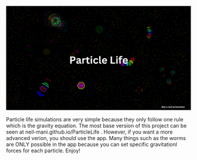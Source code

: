 <img src="images/Particle Life.png" alt="Project Logo">

Particle life simulations are very simple because they only follow one rule which is the gravity equation. The most base version of this project can be seen at neil-mani.github.io/ParticleLife .
However, if you want a more advanced verion, you should use the app. Many things such as the worms are ONLY possible in the app because you can set specific gravitationl forces for each particle. Enjoy!


